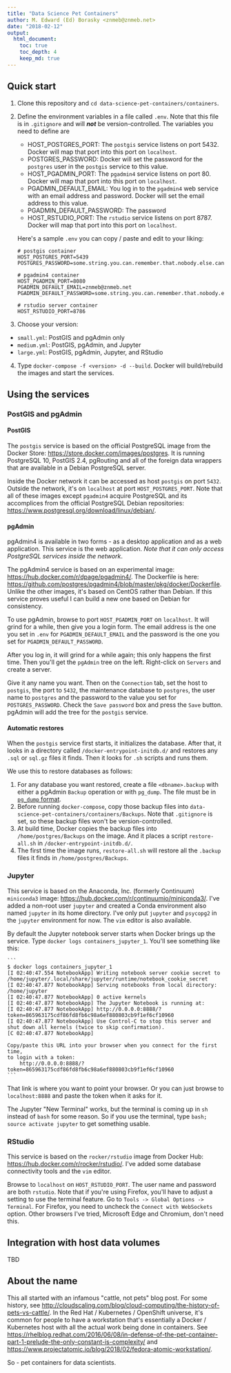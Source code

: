```yaml
---
title: "Data Science Pet Containers"
author: M. Edward (Ed) Borasky <znmeb@znmeb.net>
date: "2018-02-12"
output: 
  html_document:
    toc: true
    toc_depth: 4
    keep_md: true
---
```




## Quick start
1. Clone this repository and `cd data-science-pet-containers/containers`.
2. Define the environment variables in a file called `.env`. Note that this file is in `.gitignore` and will ***not*** be version-controlled. The variables you need to define are

    * HOST_POSTGRES_PORT: The `postgis` service listens on port 5432. Docker will map that port into this port on   `localhost`.
    * POSTGRES_PASSWORD: Docker will set the password for the `postgres` user in the `postgis` service to this value.
    * HOST_PGADMIN_PORT: The `pgadmin4` service listens on port 80. Docker will map that port into this port on `localhost`.
    * PGADMIN_DEFAULT_EMAIL: You log in to the `pgadmin4` web service with an email address and password. Docker will set the email address to this value.
    * PGADMIN_DEFAULT_PASSWORD: The password
    * HOST_RSTUDIO_PORT: The `rstudio` service listens on port 8787. Docker will map that port into this port on `localhost`.

    Here's a sample `.env` you can copy / paste and edit to your liking:
    
    ```
    # postgis container
    HOST_POSTGRES_PORT=5439
    POSTGRES_PASSWORD=some.string.you.can.remember.that.nobody.else.can.guess

    # pgadmin4 container
    HOST_PGADMIN_PORT=8080
    PGADMIN_DEFAULT_EMAIL=znmeb@znmeb.net
    PGADMIN_DEFAULT_PASSWORD=some.string.you.can.remember.that.nobody.else.can.guess

    # rstudio server container
    HOST_RSTUDIO_PORT=8786
    ```
3. Choose your version:

* `small.yml`: PostGIS and pgAdmin only
* `medium.yml`: PostGIS, pgAdmin, and Jupyter
* `large.yml`: PostGIS, pgAdmin, Jupyter, and RStudio
4. Type `docker-compose -f <version> -d --build`. Docker will build/rebuild the images and start the services.

## Using the services

### PostGIS and pgAdmin

#### PostGIS
The `postgis` service is based on the official PostgreSQL image from the Docker Store: <https://store.docker.com/images/postgres>. It is running PostgreSQL 10, PostGIS 2.4, pgRouting and all of the foreign data wrappers that are available in a Debian PostgreSQL server. 

Inside the Docker network it can be accessed as host `postgis` on port `5432`. Outside the network, it's on `localhost` at port `HOST_POSTGRES_PORT`. Note that all of these images except `pgadmin4` acquire PostgreSQL and its accomplices from the official PostgreSQL Debian repositories: <https://www.postgresql.org/download/linux/debian/>.

#### pgAdmin
pgAdmin4 is available in two forms - as a desktop application and as a web application. This service is the web application. *Note that it can only access PostgreSQL services inside the network*.

The pgAdmin4 service is based on an experimental image: <https://hub.docker.com/r/dpage/pgadmin4/>. The Dockerfile is here: <https://github.com/postgres/pgadmin4/blob/master/pkg/docker/Dockerfile>. Unlike the other images, it's based on CentOS rather than Debian. If this service proves useful I can build a new one based on Debian for consistency.

To use pgAdmin, browse to port `HOST_PGADMIN_PORT` on `localhost`. It will grind for a while, then give you a login form. The email address is the one you set in `.env` for `PGADMIN_DEFAULT_EMAIL` and the password is the one you set for `PGADMIN_DEFAULT_PASSWORD`.

After you log in, it will grind for a while again; this only happens the first time. Then you'll get the `pgAdmin` tree on the left. Right-click on `Servers` and create a server.

Give it any name you want. Then on the `Connection` tab, set the host to `postgis`, the port to `5432`, the maintenance database to `postgres`, the user name to `postgres` and the password to the value you set for `POSTGRES_PASSWORD`. Check the `Save password` box and press the `Save` button. pgAdmin will add the tree for the `postgis` service.

#### Automatic restores
When the `postgis` service first starts, it initializes the database. After that, it looks in a directory called `/docker-entrypoint-initdb.d/` and restores any `.sql` or `sql.gz` files it finds. Then it looks for `.sh` scripts and runs them.

We use this to restore databases as follows:

1. For any database you want restored, create a file `<dbname>.backup` with either a pgAdmin `Backup` operation or with `pg_dump`. The file must be in [`pg_dump` format](https://www.postgresql.org/docs/current/static/app-pgdump.html).
2. Before running `docker-compose`, copy those backup files into `data-science-pet-containers/containers/Backups`. Note that `.gitignore` is set, so these backup files won't be version-controlled.
3. At build time, Docker copies the backup files into `/home/postgres/Backups` on the image. And it places a script `restore-all.sh` in `/docker-entrypoint-initdb.d/`.
4. The first time the image runs, `restore-all.sh` will restore all the `.backup` files it finds in `/home/postgres/Backups`.

### Jupyter
This service is based on the Anaconda, Inc. (formerly Continuum) `miniconda3` image: <https://hub.docker.com/r/continuumio/miniconda3/>. I've added a non-root user `jupyter` and created a Conda environment also named `jupyter` in its home directory. I've only put `jupyter` and `psycopg2` in the `jupyter` environment for now. The `vim` editor is also available.

By default the Jupyter notebook server starts when Docker brings up the service. Type `docker logs containers_jupyter_1`. You'll see something like this:

    ```
    $ docker logs containers_jupyter_1 
    [I 02:40:47.554 NotebookApp] Writing notebook server cookie secret to /home/jupyter/.local/share/jupyter/runtime/notebook_cookie_secret
    [I 02:40:47.877 NotebookApp] Serving notebooks from local directory: /home/jupyter
    [I 02:40:47.877 NotebookApp] 0 active kernels
    [I 02:40:47.877 NotebookApp] The Jupyter Notebook is running at:
    [I 02:40:47.877 NotebookApp] http://0.0.0.0:8888/?token=865963175cdf86fd8fb6c98a6ef880803cb9f1ef6cf10960
    [I 02:40:47.877 NotebookApp] Use Control-C to stop this server and shut down all kernels (twice to skip confirmation).
    [C 02:40:47.877 NotebookApp] 
    
    Copy/paste this URL into your browser when you connect for the first time,
    to login with a token:
        http://0.0.0.0:8888/?token=865963175cdf86fd8fb6c98a6ef880803cb9f1ef6cf10960
    ```

That link is where you want to point your browser. Or you can just browse to `localhost:8888` and paste the token when it asks for it.

The Jupyter "New Terminal" works, but the terminal is coming up in `sh` instead of `bash` for some reason. So if you use the terminal, type `bash; source activate jupyter` to get something usable.

### RStudio
This service is based on the `rocker/rstudio` image from Docker Hub: <https://hub.docker.com/r/rocker/rstudio/>. I've added some database connectivity tools and the `vim` editor.

Browse to `localhost` on `HOST_RSTUDIO_PORT`. The user name and password are both `rstudio`. Note that if you're using Firefox, you'll have to adjust a setting to use the terminal feature. Go to `Tools -> Global Options -> Terminal`. For Firefox, you need to uncheck the `Connect with WebSockets` option. Other browsers I've tried, Microsoft Edge and Chromium, don't need this.

## Integration with host data volumes
TBD

## About the name
This all started with an infamous "cattle, not pets" blog post. For some history, see <http://cloudscaling.com/blog/cloud-computing/the-history-of-pets-vs-cattle/>. In the Red Hat / Kubernetes / OpenShift universe, it's common for people to have a workstation that's essentially a Docker / Kubernetes host with all the actual work being done in containers. See <https://rhelblog.redhat.com/2016/06/08/in-defense-of-the-pet-container-part-1-prelude-the-only-constant-is-complexity/> and <https://www.projectatomic.io/blog/2018/02/fedora-atomic-workstation/>.

So - pet containers for data scientists.
